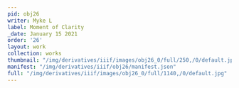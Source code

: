 ```yaml
---
pid: obj26
writer: Myke L
label: Moment of Clarity
_date: January 15 2021
order: '26'
layout: work
collection: works
thumbnail: "/img/derivatives/iiif/images/obj26_0/full/250,/0/default.jpg"
manifest: "/img/derivatives/iiif/obj26/manifest.json"
full: "/img/derivatives/iiif/images/obj26_0/full/1140,/0/default.jpg"
---
```

